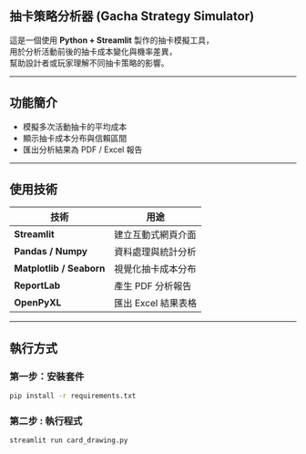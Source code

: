 ## 抽卡策略分析器 (Gacha Strategy Simulator)
這是一個使用 **Python + Streamlit** 製作的抽卡模擬工具，  
用於分析活動前後的抽卡成本變化與機率差異，  
幫助設計者或玩家理解不同抽卡策略的影響。

---

## 功能簡介
- 模擬多次活動抽卡的平均成本  
- 顯示抽卡成本分布與信賴區間  
- 匯出分析結果為 PDF / Excel 報告  

---

## 使用技術

| 技術 | 用途 |
|------|------|
| **Streamlit** | 建立互動式網頁介面 |
| **Pandas / Numpy** | 資料處理與統計分析 |
| **Matplotlib / Seaborn** | 視覺化抽卡成本分布 |
| **ReportLab** | 產生 PDF 分析報告 |
| **OpenPyXL** | 匯出 Excel 結果表格 |

---

## 執行方式

### 第一步：安裝套件  
```bash
pip install -r requirements.txt
```

### 第二步 : 執行程式
```bash
streamlit run card_drawing.py
```
